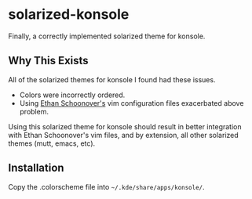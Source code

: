 solarized-konsole
=================

Finally, a correctly implemented solarized theme for konsole.

Why This Exists
---------------

All of the solarized themes for konsole I found had these issues.

 - Colors were incorrectly ordered.
 - Using [Ethan Schoonover's](https://github.com/altercation/solarized) vim configuration files exacerbated above problem.

Using this solarized theme for konsole should result in better integration with Ethan Schoonover's vim files, and by extension, all other solarized themes (mutt, emacs, etc).

Installation
------------

Copy the .colorscheme file into ```~/.kde/share/apps/konsole/```.
